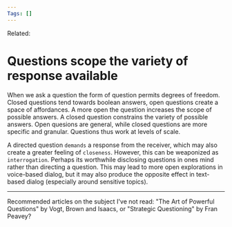 ```yaml
---
Tags: []
---
```

Related: 
# Questions scope the variety of response available

When we ask a question the form of question permits degrees of freedom. Closed questions tend towards boolean answers, open questions create a space of affordances. A more open the question increases the scope of possible answers. A closed question constrains the variety of possible answers. Open quesions are general, while closed questions are more specific and granular. Questions thus work at levels of scale.

A directed question `demands` a response from the receiver, which may also create a greater feeling of `closeness`. However, this can be weaponized as `interrogation`.  Perhaps its worthwhile disclosing questions in ones mind rather than directing a question. This may lead to more open explorations in voice-based dialog, but it may also produce the opposite effect in text-based dialog (especially around sensitive topics).


---

Recommended articles on the subject I've not read: "The Art of Powerful Questions" by Vogt, Brown and Isaacs, or "Strategic Questioning" by Fran Peavey?